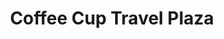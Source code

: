 ---
title: "Coffee Cup Travel Plaza"
url: /hot-springs/coffee-cup-travel-plaza/
shop: convenience
---